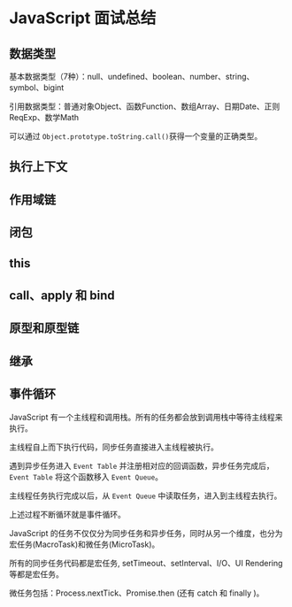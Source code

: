 # JavaScript 面试总结

## 数据类型

基本数据类型（7种）：null、undefined、boolean、number、string、symbol、bigint

引用数据类型：普通对象Object、函数Function、数组Array、日期Date、正则ReqExp、数学Math

可以通过 `Object.prototype.toString.call()`获得一个变量的正确类型。

## 执行上下文

## 作用域链

## 闭包

## this

## call、apply 和 bind

## 原型和原型链

## 继承

## 事件循环

JavaScript 有一个主线程和调用栈。所有的任务都会放到调用栈中等待主线程来执行。

主线程自上而下执行代码，同步任务直接进入主线程被执行。

遇到异步任务进入 `Event Table` 并注册相对应的回调函数，异步任务完成后，`Event Table` 将这个函数移入 `Event Queue`。

主线程任务执行完成以后，从 `Event Queue` 中读取任务，进入到主线程去执行。

上述过程不断循环就是事件循环。

JavaScript 的任务不仅仅分为同步任务和异步任务，同时从另一个维度，也分为宏任务(MacroTask)和微任务(MicroTask)。

所有的同步任务代码都是宏任务, setTimeout、setInterval、I/O、UI Rendering 等都是宏任务。

微任务包括：Process.nextTick、Promise.then (还有 catch 和 finally )。
